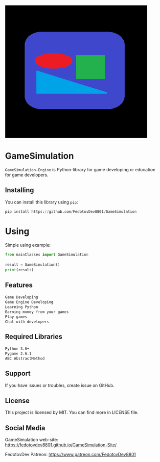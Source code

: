 ![GAMESIM ICON](icon.png)
# GameSimulation

`GameSimulation-Engine` is Python-library for game developing or education for game developers.

## Installing

You can install this library using `pip`:

```python
pip install https://github.com/FedotovDev8801/GameSimulation
```

# Using

Simple using example:

```python
from mainClasses import GameSimulation

result = GameSimulation()
print(result)
```
## Features

    Game Developing
    Game Engine Developing
    Learning Python
    Earning money from your games
    Play games
    Chat with developers

## Required Libraries

    Python 3.6+
    Pygame 2.6.1
    ABC AbstractMethod

## Support

If you have issues or troubles, create issue on GitHub.

## License

This project is licensed by MIT. You can find more in LICENSE file.

## Social Media

GameSimulation web-site:
    https://fedotovdev8801.github.io/GameSimulation-Site/

FedotovDev Patreon:
    https://www.patreon.com/FedotovDev8801
